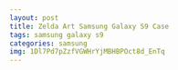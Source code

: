 ```yaml
---
layout: post
title: Zelda Art Samsung Galaxy S9 Case
tags: samsung galaxy s9
categories: samsung
img: 1Dl7Pd7pZzfVGWHrYjMBHBPOct8d_EnTq
---
```

